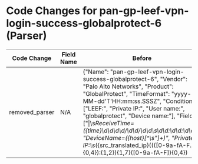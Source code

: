 # Code Changes for pan-gp-leef-vpn-login-success-globalprotect-6 (Parser)

| Code Change | Field Name | Before | After |
|-------------|------------|--------|-------|
| removed_parser | N/A | {"Name": "pan-gp-leef-vpn-login-success-globalprotect-6", "Vendor": "Palo Alto Networks", "Product": "GlobalProtect", "TimeFormat": "yyyy-MM-dd'T'HH:mm:ss.SSSZ", "Conditions": ["LEEF:", "Private IP:", "User name:", "globalprotect", "Device name:"], "Fields": ["\|\s*ReceiveTime=({time}\d\d\d\d\/\d\d\/\d\d\s\d\d:\d\d:\d\d)", "DeviceName=({host}[^\s\"]+)", "Private IP:\s*({src_translated_ip}((([0-9a-fA-F.]{0,4}):{1,2}){1,7}([0-9a-fA-F]){0,4})|(((25[0-5]|(2[0-4]|1\d|[0-9]|)\d)\.?\b){4}))", "User name:\s+({user}[\w\.\-\!\#\^\~]{1,40}\$?)", "Severity=({severity}[^\s|]+)", "cat=({category}[^\s|]+)", "Client OS ( version)?.+?({os}iOS|Android|BlackBerry|Windows Phone|BeOS|(?:X|x)11|(?:W|w)indows|(?:L|l)inux|(?:M|m)acintosh|(?:D|d)arwin)", "((?:1969-[^,]+?)|({time}\d\d\d\d-\d\d-\d\dT\d\d:\d\d:\d\d\.\d+[\+-]\d+:\d+))"], "ParserVersion": "v1.0.0"} | N/A |